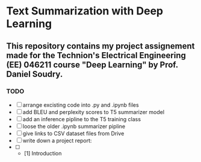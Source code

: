 # Text Summarization with Deep Learning

This repository contains my project assignement made for the Technion's Electrical Engineering (EE) 046211 course "Deep Learning" by Prof. Daniel Soudry.
---


 
### TODO

- [ ] arrange excisting code into .py and .ipynb files
- [ ] add BLEU and perplexity scores to T5 summarizer model
- [ ] add an inference pipline to the T5 training class
- [ ] loose the older .ipynb summarizer pipline
- [ ] give links to CSV dataset files from Drive
- [ ] write down a project report:
- [ ] - [1] Introduction 



